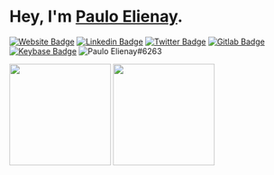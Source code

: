 # Hey, I'm [Paulo Elienay](https://pauloelienay.com).

[![Website Badge](https://img.shields.io/badge/Website-3b5998?style=flat-square&logo=google-chrome&logoColor=white)](https://pauloelienay.com)
[![Linkedin Badge](https://img.shields.io/badge/-LinkedIn-0e76a8?style=flat-square&logo=Linkedin&logoColor=white)](https://www.linkedin.com/in/paulo-elienay-247a19182/)
[![Twitter Badge](https://img.shields.io/badge/-Twitter-00acee?style=flat-square&logo=Twitter&logoColor=white)](https://twitter.com/elienaycodes)
[![Gitlab Badge](https://img.shields.io/badge/-Gitlab-00acee?style=flat-square&logo=Gitlab&logoColor=white)](https://gitlab.com/paulo-e)
[![Keybase Badge](https://img.shields.io/badge/-Keybase-00acee?style=flat-square&logo=Keybase&logoColor=white)](https://keybase.io/pauloelienay)
![Paulo Elienay#6263](https://img.shields.io/badge/-Discord-00acee?style=flat-square&logo=Discord&logoColor=white)

<p>
  <img height="180em" src="https://github-readme-stats.vercel.app/api?username=paulo-e&show_icons=true&hide_border=true&&count_private=true&include_all_commits=true&theme=tokyonight" />
  <img height="180em" src="https://github-readme-stats.vercel.app/api/top-langs/?username=paulo-e&exclude_repo=KNN-Image-Classification&show_icons=true&hide_border=true&layout=compact&langs_count=8&theme=tokyonight"/>
</p>

